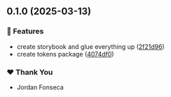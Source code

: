 ## 0.1.0 (2025-03-13)

### 🚀 Features

- create storybook and glue everything up ([2f21d96](https://github.com/fonsecaj/sekoya/commit/2f21d96))
- create tokens package ([4074df0](https://github.com/fonsecaj/sekoya/commit/4074df0))

### ❤️ Thank You

- Jordan Fonseca
